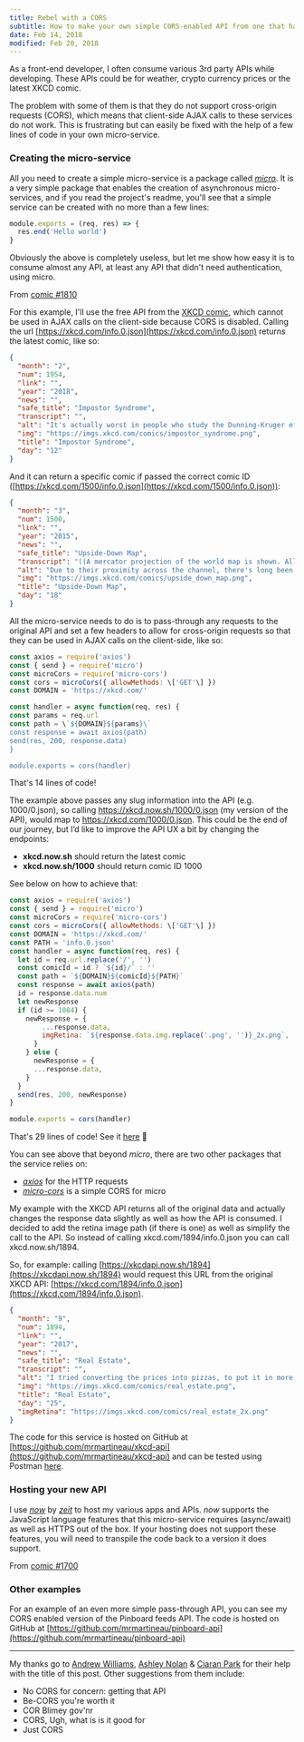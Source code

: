 ```yaml
---
title: Rebel with a CORS
subtitle: How to make your own simple CORS-enabled API from one that has CORS disabled
date: Feb 14, 2018
modified: Feb 20, 2018
---
```


As a front-end developer, I often consume various 3rd party APIs while developing. These APIs could be for weather, crypto currency prices or the latest XKCD comic.

The problem with some of them is that they do not support cross-origin requests (CORS), which means that client-side AJAX calls to these services do not work. This is frustrating but can easily be fixed with the help of a few lines of code in your own micro-service.

### Creating the micro-service

All you need to create a simple micro-service is a package called [_micro_](https://github.com/zeit/micro). It is a very simple package that enables the creation of asynchronous micro-services, and if you read the project's readme, you'll see that a simple service can be created with no more than a few lines:

```js
module.exports = (req, res) => {
  res.end('Hello world')
}
```

Obviously the above is completely useless, but let me show how easy it is to consume almost any API, at least any API that didn't need authentication, using micro.

From [comic #1810](https://xkcd.com/1810/)

For this example, I'll use the free API from the [XKCD comic](https://xkcd.com/), which cannot be used in AJAX calls on the client-side because CORS is disabled. Calling the url [https://xkcd.com/info.0.json](https://xkcd.com/info.0.json) returns the latest comic, like so:

```json
{
  "month": "2",
  "num": 1954,
  "link": "",
  "year": "2018",
  "news": "",
  "safe_title": "Impostor Syndrome",
  "transcript": "",
  "alt": "It's actually worst in people who study the Dunning-Kruger effect. We tried to organize a conference on it, but the only people who would agree to give the keynote were random undergrads.",
  "img": "https://imgs.xkcd.com/comics/impostor_syndrome.png",
  "title": "Impostor Syndrome",
  "day": "12"
}
```

And it can return a specific comic if passed the correct comic ID ([https://xkcd.com/1500/info.0.json](https://xkcd.com/1500/info.0.json)):

```json
{
  "month": "3",
  "num": 1500,
  "link": "",
  "year": "2015",
  "news": "",
  "safe_title": "Upside-Down Map",
  "transcript": "((A mercator projection of the world map is shown. All the continents have been rotated one hundred eighty degrees.))\\n\\n((Cuba is next to alaska, and alaska is touching the tip of south america, which is all near the equator. Mexico is now friends with greenland.\\n\\n((Iceland, the UK, and asia are all close together. Japan and Taiwan haven't moved with the asian continent, and are technically European.))\\n\\n((Siberia is now equatorial. Africa is pretty temperate, except for the north bits which are somewhat antarctic.))\\n\\nCaption: This upside-down map will change your perspective on the world!\\n\\n{{Title text: Due to their proximity across the channel, there's long been tension between North Korea and the United Kingdom of Great Britain and Southern Ireland.}}",
  "alt": "Due to their proximity across the channel, there's long been tension between North Korea and the United Kingdom of Great Britain and Southern Ireland.",
  "img": "https://imgs.xkcd.com/comics/upside_down_map.png",
  "title": "Upside-Down Map",
  "day": "18"
}
```

All the micro-service needs to do is to pass-through any requests to the original API and set a few headers to allow for cross-origin requests so that they can be used in AJAX calls on the client-side, like so:

```js
const axios = require('axios')
const { send } = require('micro')
const microCors = require('micro-cors')
const cors = microCors({ allowMethods: \['GET'\] })
const DOMAIN = 'https://xkcd.com/'

const handler = async function(req, res) {
const params = req.url
const path = \`${DOMAIN}${params}\`
const response = await axios(path)
send(res, 200, response.data)
}

module.exports = cors(handler)
```

That's 14 lines of code!

The example above passes any slug information into the API (e.g. 1000/0.json), so calling https://xkcd.now.sh/1000/0.json (my version of the API), would map to https://xkcd.com/1000/0.json. This could be the end of our journey, but I’d like to improve the API UX a bit by changing the endpoints:

- **xkcd.now.sh** should return the latest comic
- **xkcd.now.sh/1000** should return comic ID 1000

See below on how to achieve that:

```js
const axios = require('axios')
const { send } = require('micro')
const microCors = require('micro-cors')
const cors = microCors({ allowMethods: \['GET'\] })
const DOMAIN = 'https://xkcd.com/'
const PATH = 'info.0.json'
const handler = async function(req, res) {
  let id = req.url.replace('/', '')
  const comicId = id ? `${id}/` : ''
  const path = `${DOMAIN}${comicId}${PATH}`
  const response = await axios(path)
  id = response.data.num
  let newResponse
  if (id >= 1084) {
    newResponse = {
        ...response.data,
        imgRetina: `${response.data.img.replace('.png', '')}_2x.png`,
      }
    } else {
      newResponse = {
      ...response.data,
    }
  }
  send(res, 200, newResponse)
}

module.exports = cors(handler)
```

That's 29 lines of code! See it [here](https://github.com/mrmartineau/xkcd-api/blob/master/index.js) 👀

You can see above that beyond _micro_, there are two other packages that the service relies on:

- [_axios_](https://github.com/axios/axios) for the HTTP requests
- [_micro-cors_](https://github.com/possibilities/micro-cors) is a simple CORS for micro

My example with the XKCD API returns all of the original data and actually changes the response data slightly as well as how the API is consumed. I decided to add the retina image path (if there is one) as well as simplify the call to the API. So instead of calling xkcd.com/1894/info.0.json you can call xkcd.now.sh/1894.

So, for example: calling [https://xkcdapi.now.sh/1894](https://xkcdapi.now.sh/1894) would request this URL from the original XKCD API: [https://xkcd.com/1894/info.0.json](https://xkcd.com/1894/info.0.json).

```json
{
  "month": "9",
  "num": 1894,
  "link": "",
  "year": "2017",
  "news": "",
  "safe_title": "Real Estate",
  "transcript": "",
  "alt": "I tried converting the prices into pizzas, to put it in more familiar terms, and it just became a hard-to-think-about number of pizzas.",
  "img": "https://imgs.xkcd.com/comics/real_estate.png",
  "title": "Real Estate",
  "day": "25",
  "imgRetina": "https://imgs.xkcd.com/comics/real_estate_2x.png"
}
```

The code for this service is hosted on GitHub at [https://github.com/mrmartineau/xkcd-api](https://github.com/mrmartineau/xkcd-api) and can be tested using Postman [here](https://www.getpostman.com/collections/2254fd6b4db3e7345ddd).

### Hosting your new API

I use [_now_](https://zeit.co/now) by [_zeit_](https://zeit.co) to host my various apps and APIs. _now_ supports the JavaScript language features that this micro-service requires (async/await) as well as HTTPS out of the box. If your hosting does not support these features, you will need to transpile the code back to a version it does support.

From [comic #1700](https://xkcd.com/1700/)

### Other examples

For an example of an even more simple pass-through API, you can see my CORS enabled version of the Pinboard feeds API. The code is hosted on GitHub at [https://github.com/mrmartineau/pinboard-api](https://github.com/mrmartineau/pinboard-api)

---

My thanks go to [Andrew Williams](https://medium.com/u/bc0058830195), [Ashley Nolan](https://medium.com/u/f2a3cc045295) & [Ciaran Park](https://medium.com/u/a6cf81c6fa33) for their help with the title of this post. Other suggestions from them include:

- No CORS for concern: getting that API
- Be-CORS you're worth it
- COR Blimey gov'nr
- CORS, Ugh, what is is it good for
- Just CORS

